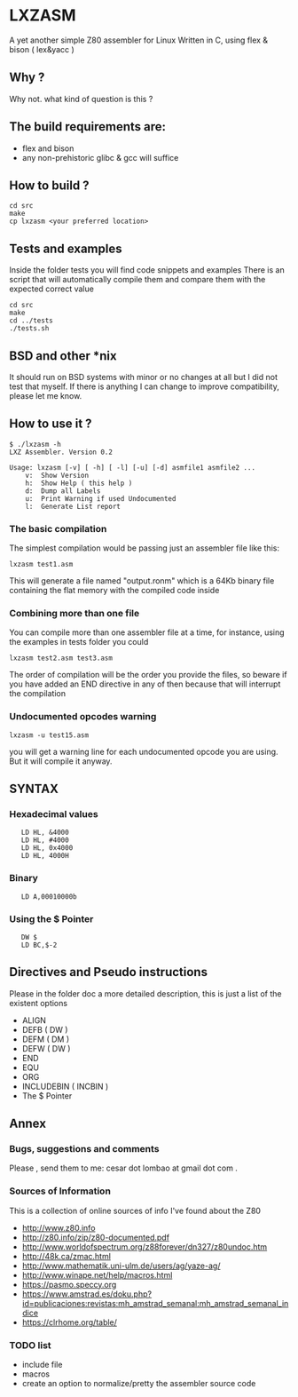 # LXZASM

A yet another simple Z80 assembler for Linux
Written in C, using flex & bison ( lex&yacc )

## Why ?
Why not. what kind of question is this ?

## The build requirements are:
- flex and bison
- any non-prehistoric glibc & gcc  will suffice

## How to build ?
```
cd src
make
cp lxzasm <your preferred location>
```

## Tests and examples
Inside the folder tests you will find code snippets and examples
There is an script that will automatically compile them and compare 
them with the expected correct value

```
cd src
make
cd ../tests
./tests.sh
```

## BSD and other *nix 
It should run on BSD systems with minor or no changes at all but I did not test that myself.
If there is anything I can change to improve compatibility, please let me know.  


## How to use it ?
```
$ ./lxzasm -h
LXZ Assembler. Version 0.2

Usage: lxzasm [-v] [ -h] [ -l] [-u] [-d] asmfile1 asmfile2 ...
	v:  Show Version
	h:  Show Help ( this help )
	d:  Dump all Labels
	u:  Print Warning if used Undocumented
	l:  Generate List report
```

### The basic compilation
The simplest compilation would be passing just an assembler file like this:
```
lxzasm test1.asm
```
This will generate a file named "output.ronm" which is a 64Kb binary file containing the flat memory with the compiled code inside

### Combining more than one file
You can compile more than one assembler file at a time, for instance, using the examples in tests folder you could
```
lxzasm test2.asm test3.asm
```
The order of compilation will be the order you provide the files, so beware if you have added an END directive in any of then because that will interrupt the compilation

### Undocumented opcodes warning
```
lxzasm -u test15.asm
```
you will get a warning line for each undocumented opcode you are using. But
it will compile it anyway.

## SYNTAX

### Hexadecimal values
```
   LD HL, &4000 
   LD HL, #4000
   LD HL, 0x4000
   LD HL, 4000H
```

### Binary
```
   LD A,00010000b
```

### Using the $ Pointer
```
   DW $
   LD BC,$-2
```



## Directives and Pseudo instructions
Please in the folder doc a more detailed description, this is just a list of
the existent options
* ALIGN
* DEFB ( DW )
* DEFM ( DM )
* DEFW ( DW )
* END
* EQU
* ORG
* INCLUDEBIN ( INCBIN )
* The $ Pointer




## Annex
### Bugs, suggestions and comments
Please , send them to me: cesar dot lombao at gmail dot com . 

### Sources of Information
This is a collection of online sources of info I've found about the Z80

* http://www.z80.info
* http://z80.info/zip/z80-documented.pdf 
* http://www.worldofspectrum.org/z88forever/dn327/z80undoc.htm  
* http://48k.ca/zmac.html
* http://www.mathematik.uni-ulm.de/users/ag/yaze-ag/
* http://www.winape.net/help/macros.html
* https://pasmo.speccy.org
* https://www.amstrad.es/doku.php?id=publicaciones:revistas:mh_amstrad_semanal:mh_amstrad_semanal_indice
* https://clrhome.org/table/


### TODO list
* include file
* macros
* create an option to normalize/pretty the assembler source code
